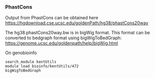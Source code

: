 ### PhastCons 
Output from PhastCons can be obtained here  
https://hgdownload.cse.ucsc.edu/goldenPath/hg38/phastCons20way

The hg38.phastCons20way.bw is in bigWig format. This format can be converted to bedgraph format using bigWigToBedGraph:
https://genome.ucsc.edu/goldenpath/help/bigWig.html

On genobioinfo
```
search_module kentUtils
module load bioinfo/kentUtils/472
bigWigToBedGraph
```

